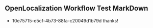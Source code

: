 ## OpenLocalization Workflow Test MarkDown
* 10e75715-e5cf-4b73-88fa-c20049d1b79d thanks!

<!--HONumber=Sep16_HO1-->


